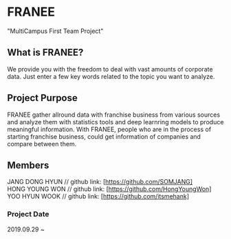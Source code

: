 # FRANEE
"MultiCampus First Team Project"

## What is FRANEE?
We provide you with the freedom to deal with vast amounts of corporate data. Just enter a few key words related to the topic you want to analyze.

## Project Purpose
FRANEE gather allround data with franchise business from various sources and analyze them with statistics tools and deep learnring models to produce meaningful information. 
With FRANEE, people who are in the process of starting franchise business, could get information of companies and compare between them.


## Members
JANG DONG HYUN // github link: [https://github.com/SOMJANG]  
HONG YOUNG WON // github link: [https://github.com/HongYoungWon] <br>
YOO HYUN WOOK // github link: [https://github.com/itsmehank] <br>


### Project Date
2019.09.29 ~


